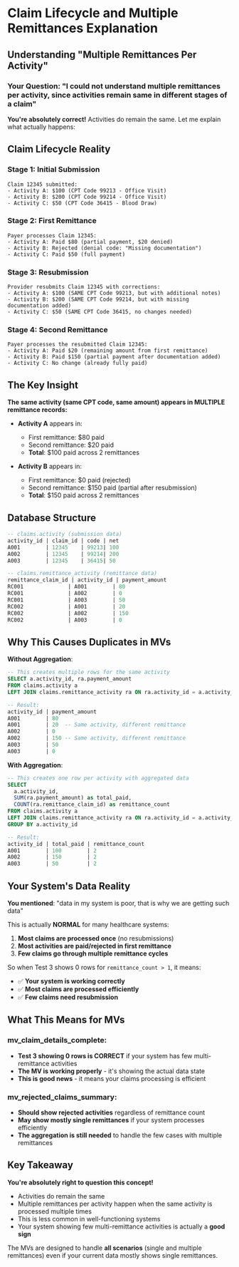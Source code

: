 # Claim Lifecycle and Multiple Remittances Explanation

## Understanding "Multiple Remittances Per Activity"

### **Your Question**: "I could not understand multiple remittances per activity, since activities remain same in different stages of a claim"

**You're absolutely correct!** Activities do remain the same. Let me explain what actually happens:

## Claim Lifecycle Reality

### **Stage 1: Initial Submission**
```
Claim 12345 submitted:
- Activity A: $100 (CPT Code 99213 - Office Visit)
- Activity B: $200 (CPT Code 99214 - Office Visit)
- Activity C: $50 (CPT Code 36415 - Blood Draw)
```

### **Stage 2: First Remittance**
```
Payer processes Claim 12345:
- Activity A: Paid $80 (partial payment, $20 denied)
- Activity B: Rejected (denial code: "Missing documentation")
- Activity C: Paid $50 (full payment)
```

### **Stage 3: Resubmission** 
```
Provider resubmits Claim 12345 with corrections:
- Activity A: $100 (SAME CPT Code 99213, but with additional notes)
- Activity B: $200 (SAME CPT Code 99214, but with missing documentation added)
- Activity C: $50 (SAME CPT Code 36415, no changes needed)
```

### **Stage 4: Second Remittance**
```
Payer processes the resubmitted Claim 12345:
- Activity A: Paid $20 (remaining amount from first remittance)
- Activity B: Paid $150 (partial payment after documentation added)
- Activity C: No change (already fully paid)
```

## The Key Insight

**The same activity (same CPT code, same amount) appears in MULTIPLE remittance records:**

- **Activity A** appears in:
  - First remittance: $80 paid
  - Second remittance: $20 paid
  - **Total**: $100 paid across 2 remittances

- **Activity B** appears in:
  - First remittance: $0 paid (rejected)
  - Second remittance: $150 paid (partial after resubmission)
  - **Total**: $150 paid across 2 remittances

## Database Structure

```sql
-- claims.activity (submission data)
activity_id | claim_id | code | net
A001        | 12345    | 99213| 100
A002        | 12345    | 99214| 200
A003        | 12345    | 36415| 50

-- claims.remittance_activity (remittance data)
remittance_claim_id | activity_id | payment_amount
RC001              | A001        | 80
RC001              | A002        | 0
RC001              | A003        | 50
RC002              | A001        | 20
RC002              | A002        | 150
RC002              | A003        | 0
```

## Why This Causes Duplicates in MVs

**Without Aggregation**:
```sql
-- This creates multiple rows for the same activity
SELECT a.activity_id, ra.payment_amount
FROM claims.activity a
LEFT JOIN claims.remittance_activity ra ON ra.activity_id = a.activity_id

-- Result:
activity_id | payment_amount
A001        | 80
A001        | 20  -- Same activity, different remittance
A002        | 0
A002        | 150 -- Same activity, different remittance
A003        | 50
A003        | 0
```

**With Aggregation**:
```sql
-- This creates one row per activity with aggregated data
SELECT 
  a.activity_id,
  SUM(ra.payment_amount) as total_paid,
  COUNT(ra.remittance_claim_id) as remittance_count
FROM claims.activity a
LEFT JOIN claims.remittance_activity ra ON ra.activity_id = a.activity_id
GROUP BY a.activity_id

-- Result:
activity_id | total_paid | remittance_count
A001        | 100        | 2
A002        | 150        | 2
A003        | 50         | 2
```

## Your System's Data Reality

**You mentioned**: "data in my system is poor, that is why we are getting such data"

This is actually **NORMAL** for many healthcare systems:

1. **Most claims are processed once** (no resubmissions)
2. **Most activities are paid/rejected in first remittance**
3. **Few claims go through multiple remittance cycles**

So when Test 3 shows 0 rows for `remittance_count > 1`, it means:
- ✅ **Your system is working correctly**
- ✅ **Most claims are processed efficiently**
- ✅ **Few claims need resubmission**

## What This Means for MVs

### **mv_claim_details_complete**:
- **Test 3 showing 0 rows is CORRECT** if your system has few multi-remittance activities
- **The MV is working properly** - it's showing the actual data state
- **This is good news** - it means your claims processing is efficient

### **mv_rejected_claims_summary**:
- **Should show rejected activities** regardless of remittance count
- **May show mostly single remittances** if your system processes efficiently
- **The aggregation is still needed** to handle the few cases with multiple remittances

## Key Takeaway

**You're absolutely right to question this concept!** 

- Activities do remain the same
- Multiple remittances per activity happen when the same activity is processed multiple times
- This is less common in well-functioning systems
- Your system showing few multi-remittance activities is actually a **good sign**

The MVs are designed to handle **all scenarios** (single and multiple remittances) even if your current data mostly shows single remittances.
